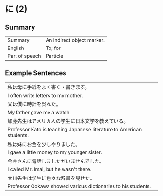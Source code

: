 # に (2)

## Summary

<table><tr>   <td>Summary</td>   <td>An indirect object marker.</td></tr><tr>   <td>English</td>   <td>To; for</td></tr><tr>   <td>Part of speech</td>   <td>Particle</td></tr></table>

## Example Sentences

<table><tr><td>私は母に手紙をよく書く・書きます。</td></tr><tr><td>I often write letters to my mother.</td></tr><tr><td>父は僕に時計を呉れた。</td></tr><tr><td>My father gave me a watch.</td></tr><tr><td>加藤先生はアメリカ人の学生に日本文学を教えている。</td></tr><tr><td>Professor Kato is teaching Japanese literature to American students.</td></tr><tr><td>私は妹にお金を少しやりました。</td></tr><tr><td>I gave a little money to my younger sister.</td></tr><tr><td>今井さんに電話しましたがいませんでした。</td></tr><tr><td>I called Mr. Imai, but he wasn't there.</td></tr><tr><td>大川先生は学生に色々な辞書を見せた。</td></tr><tr><td>Professor Ookawa showed various dictionaries to his students.</td></tr></table>

